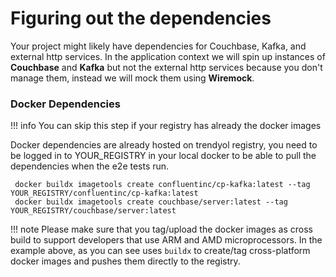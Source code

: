 # Figuring out the dependencies

Your project might likely have dependencies for Couchbase, Kafka, and external http services. In the application context
we will spin up instances of **Couchbase** and **Kafka** but not the external http services because you don't manage
them, instead we will mock them using **Wiremock**.

### Docker Dependencies

!!! info
    You can skip this step if your registry has already the docker images

Docker dependencies are already hosted on trendyol registry, you need to be logged in to YOUR_REGISTRY in your
local docker to be able to pull the dependencies when the e2e tests run.

```shell
 docker buildx imagetools create confluentinc/cp-kafka:latest --tag YOUR_REGISTRY/confluentinc/cp-kafka:latest  
 docker buildx imagetools create couchbase/server:latest --tag YOUR_REGISTRY/couchbase/server:latest
```

!!! note
    Please make sure that you tag/upload the docker images as cross build to support developers that use ARM and AMD
    microprocessors.
    In the example above, as you can see uses `buildx` to create/tag cross-platform docker images and pushes them directly
    to the registry.
